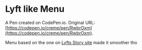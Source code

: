 # Lyft like Menu

A Pen created on CodePen.io. Original URL: [https://codepen.io/creme/pen/RwbrOxm](https://codepen.io/creme/pen/RwbrOxm).

Menu based on the one on [Lyfts Story site](https://take.lyft.com/citiestalkback)
made it smoother tho
